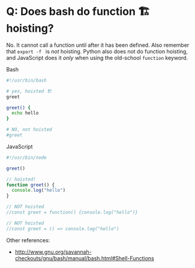 # Q: Does bash do function 🏗 hoisting?

No. It cannot call a function until after it has been defined. Also
remember that `export -f ` is *not* hoisting. Python also does not do
function hoisting, and JavaScript does it *only* when using the
old-school `function` keyword.

Bash

```bash
#!/usr/bin/bash

# yes, hoisted 🏗
greet

greet() {
  echo hello
}

# NO, not hoisted
#greet
```

JavaScript

```js
#!/usr/bin/node

greet()

// hoisted!
function greet() {
  console.log("hello")
}

// NOT hoisted
//const greet = function() {console.log("hello")}

// NOT hoisted
//const greet = () => console.log("hello")

```

Other references:

* <http://www.gnu.org/savannah-checkouts/gnu/bash/manual/bash.html#Shell-Functions>
